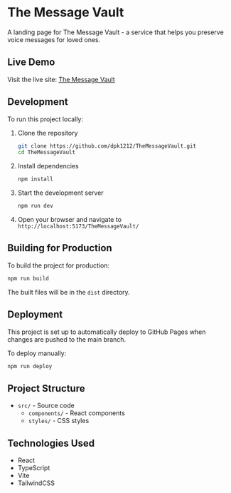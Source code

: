 # The Message Vault

A landing page for The Message Vault - a service that helps you preserve voice messages for loved ones.

## Live Demo

Visit the live site: [The Message Vault](https://dpk1212.github.io/TheMessageVault/)

## Development

To run this project locally:

1. Clone the repository
   ```bash
   git clone https://github.com/dpk1212/TheMessageVault.git
   cd TheMessageVault
   ```

2. Install dependencies
   ```bash
   npm install
   ```

3. Start the development server
   ```bash
   npm run dev
   ```

4. Open your browser and navigate to `http://localhost:5173/TheMessageVault/`

## Building for Production

To build the project for production:

```bash
npm run build
```

The built files will be in the `dist` directory.

## Deployment

This project is set up to automatically deploy to GitHub Pages when changes are pushed to the main branch.

To deploy manually:

```bash
npm run deploy
```

## Project Structure

- `src/` - Source code
  - `components/` - React components
  - `styles/` - CSS styles

## Technologies Used

- React
- TypeScript
- Vite
- TailwindCSS 